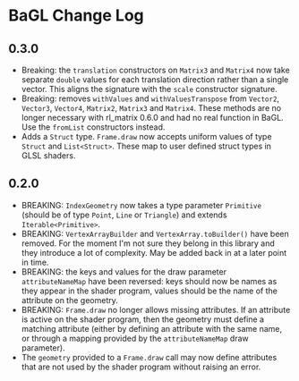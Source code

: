 # BaGL Change Log

## 0.3.0

- Breaking: the `translation` constructors on `Matrix3` and `Matrix4` now take
  separate `double` values for each translation direction rather than a single 
  vector. This aligns the signature with the `scale` constructor signature.
- Breaking: removes `withValues` and `withValuesTranspose` from `Vector2`, 
  `Vector3`, `Vector4`, `Matrix2`, `Matrix3` and `Matrix4`. These methods are no
  longer necessary with rl_matrix 0.6.0 and had no real function in BaGL. Use
  the `fromList` constructors instead.
- Adds a `Struct` type. `Frame.draw` now accepts uniform values of type `Struct`
  and `List<Struct>`. These map to user defined struct types in GLSL shaders.

## 0.2.0

- BREAKING: `IndexGeometry` now takes a type parameter `Primitive` (should be of 
  type `Point`, `Line` or `Triangle`) and extends `Iterable<Primitive>`.
- BREAKING: `VertexArrayBuilder` and `VertexArray.toBuilder()` have been 
  removed. For the moment I'm not sure they belong in this library and they 
  introduce a lot of complexity. May be added back in at a later point in time.
- BREAKING: the keys and values for the draw parameter `attributeNameMap` have
  been reversed: keys should now be names as they appear in the shader program,
  values should be the name of the attribute on the geometry.
- BREAKING: `Frame.draw` no longer allows missing attributes. If an attribute is
  active on the shader program, then the geometry must define a matching 
  attribute (either by defining an attribute with the same name, or through a 
  mapping provided by the `attributeNameMap` draw parameter).
- The `geometry` provided to a `Frame.draw` call may now define attributes that 
  are not used by the shader program without raising an error.
